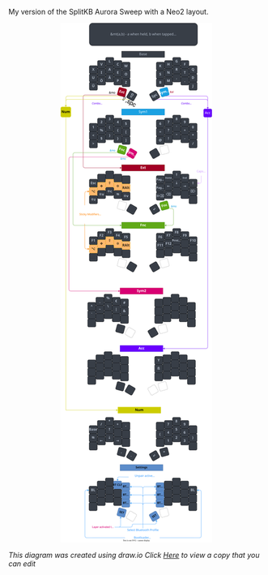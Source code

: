 My version of the SplitKB Aurora Sweep with a Neo2 layout.

<div align="center">
  
  ![sweep-layout](https://raw.githubusercontent.com/hoyohayo/zmk-config/master/Layout/Sweepd_Neo2.svg)

</div>

*This diagram was created using draw.io*
*Click [Here](https://viewer.diagrams.net/?tags=%7B%7D&highlight=0000ff&edit=_blank&layers=1&nav=1&title=Sweepd_Neo2.drawio#R7V1bd9rIsv4t54F1MnstZ7Va90fAJpOTZJITZ2Yn8zJLBhmTAGIAT%2Bz9cH77kUASUldJ4iJRwt1%2BSEBIQvRXVf113bqj92dPb5be4uFDMPKnHc5GTx39usO5Y7Dw3%2BjAc3yAudsD4%2BVktD2k7Q7cTv7jxwfj68aPk5G%2Fyp24DoLperLIHxwG87k%2FXOeOectl8DN%2F2n0wzX%2FrwhvH38h2B26H3tQHp%2F17Mlo%2FxL%2BC27vjv%2FqT8UPyzZoV%2F76Zl5wc33j14I2Cn5lD%2Bk1H7y%2BDYL19NXvq%2B9No7JJx2V43KPg0fbClP1%2Fvc8HfHz%2Fa7N0quL57fPfg927%2BDv58cxXf5R9v%2Bhj%2F4K%2Fx066fkyH4%2BTBZ%2B7cLbxi9%2Fxmi3NF7D%2BvZNHynhS%2B91WI78PeTJz%2F8rt59MF%2FHQGp2%2FH7gzSbTSAT%2B8Jcjb%2B4lp8XfosXv%2B8E0WG6%2BVe8Oem5%2Fc%2FlkOs0c1x39xoiOL4PH%2BSj6ws3VcDSSn%2BYv1%2F5T5lA8Om%2F8YOavl8%2FhKcmnZoxULKqaHoP8cwd8Is4PGcyTY14sauP0zjs0whcxIAeAwwE4f8gLjiuAo3FacHQAzntpweF6HhyXWHEMgE1fXmzslimOCcD5t7Tg6JoATkIWqMCxADi%2FSwsO4AM2sVmzAThv5QVH5AMmsVlzADhdacER%2BQA5k3YBODfygiMSAmrNSebADDofpUUHMAKLmBFo0EXQ6esdV15GLfKCkBgQQwQdBRuILHkhEtmBS23joLsggsgxpIUIcARqdq1Br8EnedERSQK5AkG3wZ%2FSoiOSBM6ISQI3HACGPxr7yagFy%2FVDMA7m3vRmd1QYl90574NgER%2F87q%2FXzzFE3uM6yAPqP03WX8PXLH79LXP8%2BinzwfVz8mYe%2Ftyv2TfRNey1mbzdXbZ5l1xXJhmxABlQMlxX1wfhuPZW62Xww8%2FKjMYsbpdJwyp4XA79Mo2Ip%2Fe1txz761LDFsMeIVIqXkt%2F6q0n%2F%2Fi5B8GEZXNpd7n0njMnLILJfL3K3PlTdCAzKXNBah0hYFVxvqWbgqBun2AntulP2UuS32n3b74ufnywbbv3pff2%2B1%2FL4fNVslIlEuStIO4lypjsISIKRK8f%2FjEGhTU9Xq9I4qPsNiKRQIScvATpogHcPmh8kWADDxOm0vHI%2Bh2e1idPW8tgHQ5KMI8%2BN0%2BYxvLTlRfOItzEJMYaMIZJzP3mrxH6IfB3blhnm%2BBwgaWd3y7cLNjKLGDjkV0Mcmu6jmBZePOcmFl%2FP0YJIhtUru5jHLudaGq0vFlkKeITVv448MPjj5NoAGfB94l4RieKgoLrvMViGl033EB%2B0KXzIBTYqiuji9nm6VcbqYyenbuLp80HVnp%2Faxz%2FP01%2BbfEw7HOjG95x7E7XTu4YArW9af6LwsPbIU8OM6DnJ1hnXVBIvYpKtmqRkdi8xAZbBu0iQ4Mhlncno3WpS0DDzqNDHjnWYIzlV2nRMTUBHeqki0Q6Mui8kRcdM48OdboShyGWgbzguG1THRhd%2BV9p0bEEUkAe2ecwsHIrLTqAFFAHjzmMqfwmLTqAFFAnXnAYU%2FksLzpm2ywbdB5%2BkRcdkRWQ6w704VxLiw5gBdSxfA5dBT1p0RFZAX20GLoKPkiLDmAF1JkWOnQVdCSunwG8gNq26dBb8FpedEReQK490FvwP9KiI%2FIC8kxZbpgAjJbGcXeZSrvkpG%2FZz2rNVLJcZg3cDhIXtgeMbXKYCuWhMv6rxz6aPTKVYnjqCwCfpsyIc2kxPFmdMxHCKzFEeFH6bYiZ8NQhwjRPROn3OfXbuFT9hu7J2%2BdZkhtwt0zSAjQgVKeofI05W9qdp%2Fkcg5Ux66Y7gILQXM6WIVCxc%2BZs4ehC92YKbYJsiJSfyQW52yWCCIDvhitSwgr499BRG0JTab9rAElnzmszB5MFKVnafCcLk94YTNDPebq%2BXeqMKtaWGYl3gEyJoJ%2BTy4uOkJaquzoxOtDPqUuLjlhRptvUugP9nBLX%2B9kt0x0D%2Bjmhc0AWdMSKMoNpxOggZedJavEUZWiyQAUogkls5gzo8uxIrEoiSTB0akMHvVivpEVHJAnkBNuAPoiOLa91E2kCvfYgXgRTXnwAUTCoiQJ0H6REAXflyAIVIAoutanD6t7kXREBomBTmzroTfhFWnQAUSCn2dCb0LGv5cVHJArU2mNCf0LHlBcfQBQcYqLATRhWUD1qdEvruhztUZN%2BUigNlZHhZMirI8NOzA2Ie9QIRsW0tKzcVZ3uavV2qCkd02y14LzWpJSTAtQF4WbB7ljMcze3BVLHr21r02%2Bi8aYiJqfORnNcUot0VLZK7TYJkZp0VgLScW2zns1Ps0l8T5vEHacVNklYxpkOL7VJYtdyXnPbrNJBrcqk4XXaqRpz54rs1MhhLCSWWAc3kzGjETslNt4wExcUGbOFDmR5W8uK1TTkkTITOpBhDztZ0BGracijzCZ0H8NWYtKgI9TSkGdomNB5DCmZNOi4bdMd6C8%2BvT3XpaIj1tKQBy5N6C2O%2F5USH8ALqANjJuIv1iXuKyQwA%2FLAsgX9xf8tLzpmy6ybheWfyRtLFrkBvfZAh8O%2FpEUHcAPqWKWFbHdiyMvdADegjoVZ0GfwX9KiA5gBdSTZQgvX0g7HssIkUgRyIwedB1fyoiMSBHIlwpLN5F3%2BAIpAnQxoIe6DU8F5sY0VyENAFuJMqBOtGlMOtn8CWvNgHp6O5Lhs%2FqJPHrxR8LOzjVqvfvjr4UP8Jg%2FueOqtVvEnI2%2F10GQFPXmCgg1dFKCC%2FvZ5ptFV0B%2FVDiERnrItbWqAE9ba6wY0uuctttcYsiXR6vTsoUs1tGKOvJXkCNFthozxFlnRETK2LIt4GtRYA6zlUtERM%2BQtk1x3GmApF4uO3TbdQfZ5lxYdMTveol4ua9g%2B73JtSuaU7SXW73TNwk3DiIQ4L6z393eONcTI78h277Ct%2FXQWyqF1Dlpl69RTQ7KLjBJvTLzd645rKfE%2BlpfajHxuRQJuSrxT6y3sBKnE%2BzBiT74o1pAmGUq8U%2Bvd7%2FS4Eu9jV0YtsN7IRkzd6ekbhb887MR1k62Rr5vQ%2FiMymSZWZZr%2B0zbbRL36B8sjm3yClX5L8kopflJSXLEKog5Sa8gO4UqK81I8VFJcvthpgasKi2JIJcXJYmf7wc941KOPjA3dxOW7e93p3SjxrljskBtpZCt6ycS70kj%2Fo6S4YtlnUi%2F7OBYuOxGdZlrwHJcPl4cwlx2XS3vL5sPl0ubqsF0iwXRdatSxKFJ9qF90zqrYtsSh3uxP4zAo8skbZ5vSFE01O2OtGQXG%2BvdPtVpj44KQFsuZ6JMXOIwP%2FBreu1aEqtJS24SQWNJEn%2FzDizfjkoP16bwsQGl1XE2RvvKCL%2Fr8Qo4kT89H8loZt3VWRnY3drmVsTvdrrIy5YVx9MkOHHqx66Ot178p2tqa2DGX3dNbSYqYMlflzJ4%2BeSWJlyghLhJiXQlxBbMnn3N12asfKoWYKyEuX%2F20wBJj3umXL8RYfBjE3Kwi8Y4HKDp%2FH2JdfKO4SihbRrG9af6LlPrg6y76vAu9uIZiX%2BnQ7FA6OCsQznmwnHnTYhl8mUp6eMa6VKNxlIQVGZ%2BsldnL%2BBScLalNAh4C8jQDXfrCl1JeKoi8mlgxDwF5xpeOxf5kRcdsHe3BClhkRUdc09HrjmoHVLxkIC%2Bb0WUvOEjdRoelajtWp9dYO40X2wWSPKOOJ3w4g84ZNyxMXn%2FLvK7YrlDrXPoWqpoeBwkp9lA90TrC8GbNO5XW2Te0TVuVip1A6TOfkztnU5%2BeYIV6I00%2BRdzy%2BHicMW6i2jdgDCtPb7bJp8UhKzlvk0%2BebBVPY6aP2lf2LIbadXV9gBtql1kD9zRDnawVqjeWTZCn3uxaKH3UzHPsX52OU1lX4e4wW6h6VyM3LCxrKaxkOcBM7TOdeIxtjgMZ1G3G%2Bv16zJItFExhnYfPPIEU98kYTf5JAO4Hs7tgu0ARdg7OiEPmfOQWr9KFy%2FbfWfDL%2FncTxCsc7XVeovKoxWVUSGWVN52MI4YyDDH0w%2BO9CLvJ0Jt24w9mk9FoY3cxEc5Po7WJqY5w18TwZWdZXoMEmkLxls4MIIE2R2ZFqykJNItzPBCJSm3ObQjbj%2BiHfQhGk%2FuJv1zhlmlP8cz7B%2FLHJsmBwTKYhd849e8jc71Zmy%2FTlXX6RRPkywvCOzU8U%2Ff9l63z4OPt9v%2FbX98O4kP9L5%2Ffb1993px28iPWroeboWytFg4GDmM1VU1qrNproGF81G3M9iO7w0OCOh%2BFZGMzwMNocCfDgxcLZQObEs30zX5Ec0dqeZbVpkQWZbUCyxAn%2Bmq0q8lmYsyqvQJJY99KspmRDxMRj%2BTYYZwUkE6N5ZdLDhfEbvvb46t2kgduZAjs1RS5y3ZowI0OZclpPn4aFGZnIMkmTEYZJMIhn%2BdfbJjlknv%2BTRiYH8gbmRFbQbnkcTMTLjIH0HktCz5ikyOXPOpswuXgwJAXH7t1%2BgPjzgNTWnzE%2FjMueWIYtsMuFToFKOR578i%2F9x7TVEcMzcZZQ0g9qc0esvGutEolkgaNcWqrh%2B68Kyk8ImfQmEauPSpVrZAytEF7WpSr1tY5SWQSGtOpqQSyy%2BfAklavxBoAeqpnw7jFwJYWHzG9nX6plESxsvg48uIjJLjTuxpsxJUKE2Skwcdtnf4grtRklpQQIDHLnd7XbSO%2BVE3eYARgCC45Q0CcqcmGhxICBCiCQ27i4Mro03JTcFtHT6%2Fb4XJeK9jGJYEt8g16c6n2CC9mG%2FSqqPYIL6QaLXDxOVg3MeVDKiUgLfAhOQ1sh3CpWiXSjxZ4Zh3oopAXHrN9Rq9FwVxyeNz2aY8K2pZQBvKYutNA0PbF1pBrzKXelsVpIIrbUE3w5e6dJFYQayxZ%2BNDhjqSUIeXgBCXEe5R4F1X31QAVLCF2GbSp5y0hTnNzpO1skm5CWdR4rLH%2BJfUsV9u0aztMxCOn3K7sDZ9L5du97riWku%2Bjyx%2FIvZwutuBX4p2Yb7vTtZV4H109Qh5icYtbNSvxruiurMS7qviG3noXd%2F2NRiXB8nN3us7AnP1IwVxdw0OetuHu4biqoSzegKPcVFl8ebOnVpXFJ5StpWXxqQvg1LJ4W2zr0FBZvMb0c9TFu6oEZAeBwfMQmPTErEUlIOTwOCI85Km2rkpN2tE%2BLsJDnqmedPlU8PCoj2bLtIcnU7KCJ3IJiPBQ10lxpnKQiqmBRe1x54nAKHgwakDtc%2BBM5SCVUANqYs2ZykEqoQb02qMaR5RQA2pPG2fKa1BCDagz%2BDhTXoNiamBR579yprwGxdSgBcRaeQ2KqQG99mjKa1BMDSzqyiWuNeA1yGQj15iMTKBNYC6iTiLmSVl7Q3BddK6%2FLnZss6hz%2FbkGvQrfpLV%2Bhtiyjd5nqim3QqZuU4SHPOKgKbdCpm5ThIc6XhcaWAVP0X4%2FbdAe5VbI1G2K8JC7tDXErdDXO%2B5AWpAgQSD3nGrKuVBCEMjjDlw5F0oIArmJ4w04Fy4WHkAQ6LWnAWfCpcIDCAK9Y5urlIRiakDvOeXKd1BMDejjDlz5DoqpQQuMm%2FIdFFODFmiP8h2UUAPyjBHeQEpCQz2fLriHEMgUIo8n8QbcEap3FOgdJeo7edg3sUAZ3LvDdvSO8hjbdIICmOo2Y%2F0%2BFIx6e0cxoXeUZpI3j%2BIG3BwgKrNNRjFYrh%2BCcTD3pje7o4Lk7855HwSL%2BOB3f71%2BjrHxHtdBHs9dTfL%2BO3XvIQNI%2BbSuu%2B5ggGKefJIWVmudgwqrC2WisvaZ60jt89vp3Pnj17n%2B%2FHn96e7th6c%2Ff7vxrpJ1dWXp84k1zbopNjaLds%2FO36WgGrmuemFuwPmhpaJ4bCl%2BYyJ8DlHUrfOIopHswJAKosOaEkT0hybB0Jcth%2FsIXIG8VsmhICGNC%2BapcrjvDIpLC9x%2Fr%2B3ScuA897KkZZvmRiYtcDfAtkuL1LZl6%2Fo7g7SUP2dmLXXrT6M1MWe98NA6CMJ1A2eflkG41vGBbIVLk3VeFPLjG69xkWWvN52Mo2X2MBxcPzzeixY6k6E37cYfzCaj0UY6saVbfnGXWxoXroZPJEd1rNC4%2FdoWWLDuwiWaZrkJWc4u0nhzizRGYjVSC7BT%2BtRuULBcYTk%2F8nznflgGffVkwM%2B0vDK4uLzSDPba5iz90%2FP33LeHVCiLgsAmqXTnWrbpHNio3%2BcLb7KMnmG4GbTM3mnbnnd3Gdu1ULarDttlGoJ8adZrGJnRklVczruUrv0bmMFatJhKPjmPf6m6R17jK2lN9DiG5uLYXnV73KtxB5FxKbJ0ylLrcBns94tkMP3kBK5s6HAyxXtiJYHY%2BuT6RNoEk5L63mIFp6P3wfDHHvNPe%2BcVOAcWiUgNU40l7GlHn95kIulN5g1AVJYkANA2giOLmDMjBDOc%2FpIXH7FWl1vUOTQmluIEqZssCIHWEZw8jcZEspyi%2FRF4p9uXFyexh0QLNAlLd9KlRQi0keA2OVtAEpMs6GGTBSHAFnTyYl0LphD9n7z4iGxBZ9Q2zkJqpUyJZyHAFsj5djIvZhGyJUZI5Akt0CF0X6TtdkLbf6VFC3AGXaPmDJYqoCohDOTFu5YqoCrhC%2BTdPSxVQFVMFlpAt1UBVQlToNce1dO1hBqQ92WzEHfCqfC82K6UerJvDhlcNvQt1AmXqkbsIN0tDY26GtFW7V2KG1TQ%2B2RtxF8hKzygQQV9UMNW7V2KG1TQxwZt5Z0oblDRAu1R3oniBhX0vnJbeSeKqQG969VW3oliakAfx7CVd6KEGtAbN9UUtpga0GtPUtqu4EGoAb1n3FFegxJqQO56TbyLCh6MGpAHLhzlNSimBi0wbsprUEIN6LVHeQ1KqAF5yonTgNegobaWBFxBTBGiDwA5DbgRVDvKqnaU9PFeB%2Fonbp9nEPtG%2BlEKDSscxmwdA7FrMmYwKAlp%2F8m8xJwOFNKMMu1fQteM0m2AzzeTSnG5KspFFWXkHWPdBtYJL2ejUEeA64yNnftfVr8byz8WX1bdr6b7c6D%2Fz19frmAt2xmbMCSvM%2B0U6m%2FCUNBmqKQxUUa4jHLhOrp7J4rF3i0SY2FouuOIZQq9O%2FftRtRdLr3nzGmL6IRVyRe5ebXghm5n71d9AY99vztV2D7DTjFqaCWaLPqJOpYcoyxtafdX3uzr0DaAJ2mPe6KunGRuoQe6FwTraeCN%2FCXsZPLqPqQOUVetuf8z%2FPd%2Bspz9DEfmFyCGqrvWYZ0Bhd5HBt5dC28MWMdU%2FE67f%2FN18eODbdu9L7233%2F9aDp8R2UgkYjT5J%2FrCGJHw6N%2BPQXQ8Bi19n8hNcl00hjlBSU6MPrhabUa7G56g6Yun7WXCjUImlvZ7C3%2FT9n757wgPbx4vOXqJPi2gBDUImWa4rwU505wzBpBREcNWZPLu%2BhriASE6Y34ZChFcPf1LWoDC5S0E6Iz5mShAWJzlQu1eHRBZLdQhGGu5khYgnSEAnbFCAAUIi7Zs6cRq4c2LKct9POARaUnr6%2BMTVv44CMkKe5xEK4pZ8H0intHhfeQ6b7GI%2BtWy4QaNgy6dB%2BFirerK6GImEC7uxIRr%2B8HPeMyjj4y4yyjgdDe8073u9G4yxGs7WJfMvBoiWu4Zw%2FGogKss11KW5Z4xVQ%2FFB0tzlckA6bxgxbfpQmd1XE2ZmT24KPV6TqUDlxJRcjOTBFwVQDgRdc9Yj4IDpFKCy4nUGTOzcIAwl5WaqTMzNVMz9R6E84wJoLgcow3ilBzv5FhXclzNOMkXthrm%2FlRynJFjruR4D2ZObo9VPn45Mz9jORgOEOYjPr3n7cvpxYVgdsb0bBwz6PZ8XSdiF577aYuIcXbGQgocMVXvn92qvH2RMg26%2BOCmw7IgZGoIQtTB5qTQIoOQIy9CJoIQdcYGh04%2BV16E3DbqEOblkxQgC%2FIE%2BkATh%2B6rV9IihBEF8kgGh44ZuMGqLAhhRIE8GMihy0HePflQokBu5aDPwZIXIYQo0OsQ9DDAahhZEMKYAnmAgCuPQjlRoHascuhR0KRFCCUK1LEJHXoU5NUhjCiQGzkdehTk3RQWJQrkOqQ8CuU8gTqxS1cJMUfVgDhWp2c2lWJA1bIsX60%2B8u%2B9x83vK2mx02jjK5gJSR%2Bq05HMm1htWtj17OIgxyYx6ni6AeesQxqORENzSsORtMnIt8wneMMR0PmjH%2F4xpAdaevzYFiWFWGcbhOAKFKOZ7RCCD3s8NTXdX0cT%2B2A6miBJBf11jmhoUzoih8zBd97wx3gjY1fbOW8zYy3Hd6%2FCeWs7RaYv2C%2F4NJb%2FjpG39q5G3vLH0o%2FaoFxN5tPJ3L%2B6Gw9TscncIX2FPNtV2W22fEEPldotmF5%2Fe5wVTqxNzbeHG7syeyyY7Yzesc0ftMepPhZr8NS786e9FHZosv35qLtcbp58GD31ZIjMDzXYaKEndtpMLWOeTcQ8m42Z52IKG%2F36YtGuRbDzYu07vuXre4j19skK5LeRtpkiUThYAItEuQaRAv0THXbGvpm4VBVnWOca7RAJWtTCVPPEO2FflAAIBLIfzO6CA9sKvagBeJUuELf%2FroPxLxXjEf%2FMg76mAxqKHTjognV4YV3GdGhaLJdZA1cwWryOqcsS5i4GlxamA61MEn88xcqgXfAqmo2lcpEV09n6lRcSu7tQVtlV9FDR8z%2F4880zT0dbzne3O7j2FosQNs5KBbFSzXOPECTfPQyJt7f2V%2BHrqfccdUELv3ay8eJsH6aurwyVs%2BQ7l%2F76cTlfZX50MB5PN7%2FaG3uTeX3PsZqWPMb9xvkUKRtns2AZ%2FffDf14s%2FVA76nuCH8gThF8zDEZ%2BXc9QSEi0%2FQjJPp6LAo9EkQejQNcRi1Cs%2FsJ%2BIVeI99XUEZahiSvC2gwA5h%2FPdhusbhpoFhVCSeXG5W7FMMQzd%2BV4Ft8o8vrana5dPXvnF6f91WJ4UVN7RoG524GlHzVooq65r5PSonQu5q8NC3r6bKz7J29KHyvXksd08cT5YpczFvk6EYkV59r9lo2tk56NI7sGaeFGXlS4ZQA5SSKNebPdkJQUrw3LFghar6vd8ErAI4ZxqYAjZD4W81oEwRQa93MT6xis89c2YjOSGp7apQGrYa2WBot13SiY9YLVH5GGWAfqMQsCnTORbAeOrOaSHPHaBQFrN6cEoXlBEPcBdJAg8VkFobivXZkgXG%2B3MlKCcDytZDxvERxiiwAje733AKaLSIAqaM5%2B2nrccIQNs6IyRbgEaCjYj3vkXlavuNPwcSA%2BFnSZnBefl9Uq7jQCxCE%2BZ8z4xPGBHq3el%2FB9%2F%2F3nWnEyjsaJuczfXp7Hyew7%2FX4X4AQCooZpOa5eE4JWCzWs2AeS8V1FoO7pvz4g8KAEBDAaREBgwsV5BeRl7XFdN4VJ60nJ8HlZTbXqpjAcyS05Lz4N7HJ9qfhgFIZ8CfCytg2om6DQ60%2Bxe%2BU4gqIpglInQeGMmqC8rIb8tROUM%2FYZwpMelI%2BllKAYxAYW6dQlLT4IQSEn%2BAkcCh%2BcoJDrT90eFK4ISq0ExSAmKEiXsNubLyeDV9ZV%2BWWAyZHZ0oXJQOcFswF3SzPdlrd%2FApJxxLcCRGvz1xHy%2Fkfe6iG9pqIu%2BDQl1i0Rdz2JNJDhXrx95nFWXldW%2FmgBMWwgIOR%2BcqRLmrQ0zdQQfKhp2svqkXZiChXEhzqUjLRIkxcft336gzRIu9TsphoQsiBFIY9kIA3STqMohqIodVIUck%2F5C%2BvPVjdFIQ91oe3ZZMUHoSjkBlalwpRRFHr9UakwZQSFPJKh1%2B1DMRVBqZWgUHvKdeVDKSUo1KEuXflQyggKvYFVPpRSgkKtPwb0oUiLD0ZQqFOVjL08KJvgbSMso7QVdIO0o5hoHN8Z%2BDRyAvPYyCOASWPghiK%2FdTaCLgv9Fgd7j8E6FxOuA3jEalOH%2FJGWo7f%2Bej2Zj1dAAOpu5mlgYB%2BsxUX2oAbAdMZEwJhzxnaeOGJwF75DenhHg1xbD%2B%2B0bTfaw%2FsAEcjpt%2BsOBhjk6Sdpq2%2Btc0Srb6ELd2Xv778%2FfrTZu1Vwfff47sHv3fwd%2FPnmiicBiWzz75IcfyhjJ%2Fb6Njh%2FHVqU9E9oJ6OHtsbN%2FJn5%2B29%2FH%2BgDDr5FN2GWku3k71XQU7y7XHrPmdMW0Qmrkh%2BkcbjmcAR12d50pzyH9SzHe97AjXbOqE9aVptS3cL1adfhfifp37JaUCD2%2Bypcgb4W66FgrEee79wPj9YzHB2%2Bp5oZtbTUP1RodaENK9djP36hQoEL4s6NRRcYtqjZ%2BQsaUgrSSUYpRU1Ksc3OPUEpTusmhi0qqpsHxSMJmge9j1vTJs1iR9EIPIRCN37Y3GrTA5yJrbBnQXEnbEHCL6LJUNxaqZ6KHWCMkEQcLSmSP3ELhPDtMogA3dmp8Oc%2FfAhGfnTG%2FwM%3D) to view a copy that you can edit*
